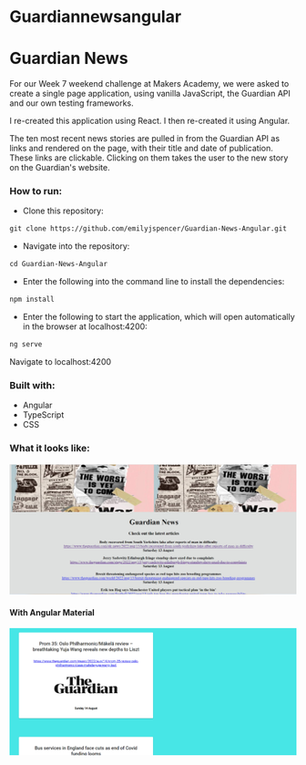 # Guardiannewsangular

# Guardian News



For our Week 7 weekend challenge at Makers Academy, we were asked to create a single page application, using vanilla JavaScript, the Guardian API and our own testing frameworks.

I re-created this application using React. I then re-created it using Angular.

The ten most recent news stories are pulled in from the Guardian API as links and rendered on the page, with their title and date of publication.
These links are clickable. Clicking on them takes the user to the new story on the Guardian's website.

### How to run:

* Clone this repository: 
```html
git clone https://github.com/emilyjspencer/Guardian-News-Angular.git
```

* Navigate into the repository:
```html
cd Guardian-News-Angular
```

* Enter the following into the command line to install the dependencies:
```html
npm install
```
* Enter the following to start the application, which will open automatically in the browser at localhost:4200:
```html
ng serve
```
Navigate to localhost:4200

### Built with:

* Angular
* TypeScript
* CSS

### What it looks like:

![guardiannewsangular](guardiannewsangular.png)

#### With Angular Material

![guardiannewsangularmaterial](newsangularmaterial.png)
